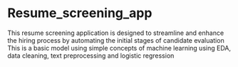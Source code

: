 # Resume_screening_app
This resume screening application is designed to streamline and enhance the hiring process by automating the initial stages of candidate evaluation
This is a basic model using simple concepts of machine learning using EDA, data cleaning, text preprocessing and logistic regression  
